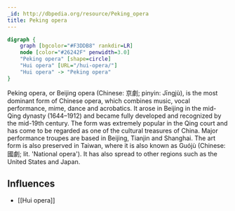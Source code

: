 ```yaml
---
_id: http://dbpedia.org/resource/Peking_opera
title: Peking opera
---
```


```dot
digraph {
	graph [bgcolor="#F3DDB8" rankdir=LR]
	node [color="#26242F" penwidth=3.0]
	"Peking opera" [shape=circle]
	"Hui opera" [URL="/hui-opera/"]
	"Hui opera" -> "Peking opera"
}
```

Peking opera, or Beijing opera (Chinese: 京劇; pinyin: Jīngjù), is the most dominant form of Chinese opera, which combines music, vocal performance, mime, dance and acrobatics. It arose in Beijing in the mid-Qing dynasty (1644–1912) and became fully developed and recognized by the mid-19th century. The form was extremely popular in the Qing court and has come to be regarded as one of the cultural treasures of China. Major performance troupes are based in Beijing, Tianjin and Shanghai. The art form is also preserved in Taiwan, where it is also known as Guójù (Chinese: 國劇; lit. 'National opera'). It has also spread to other regions such as the United States and Japan.

## Influences

- [[Hui opera]]
